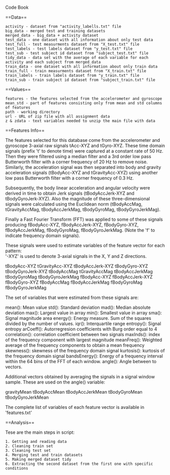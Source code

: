Code Book

==Data==

    activity - dataset from "activity_labells.txt" file
    big_data - merged test and training datasets
    merged_data - big_data + activity dataset
    test_data - one dataset with all information about only test data
    test_full - test measurments dataset from "X_test.txt" file  
    test_labels - test labels dataset from "y_test.txt" file
    test_sub - test subject id dataset from "subject_test.txt" file
    tidy_data - data set with the average of each variable for each activity and each subject from merged_data
    train_data - one dataset with all information about only train data
    train_full - train measurments dataset from "X_train.txt" file
    train_labels - train labels dataset from "y_train.txt" file
    train_sub - train subject id dataset from "subject_train.txt" file

==Values==

    features - the features selected from the accelerometer and gyroscope
    mean_std - part of features consisting only from mean and std columns of features
    path - working directory
    url - URL of zip file with all assignment data
    z & zdata - text variables needed to unzip the main file with data
    
==Features Info==

   The features selected for this database come from the accelerometer and gyroscope 3-axial raw signals tAcc-XYZ and tGyro-XYZ. These time domain signals (prefix 't' to denote time) were captured at a constant rate of 50 Hz. Then they were filtered using a median filter and a 3rd order low pass Butterworth filter with a corner frequency of 20 Hz to remove noise. Similarly, the acceleration signal was then separated into body and gravity acceleration signals (tBodyAcc-XYZ and tGravityAcc-XYZ) using another low pass Butterworth filter with a corner frequency of 0.3 Hz. 

Subsequently, the body linear acceleration and angular velocity were derived in time to obtain Jerk signals (tBodyAccJerk-XYZ and tBodyGyroJerk-XYZ). Also the magnitude of these three-dimensional signals were calculated using the Euclidean norm (tBodyAccMag, tGravityAccMag, tBodyAccJerkMag, tBodyGyroMag, tBodyGyroJerkMag). 

Finally a Fast Fourier Transform (FFT) was applied to some of these signals producing fBodyAcc-XYZ, fBodyAccJerk-XYZ, fBodyGyro-XYZ, fBodyAccJerkMag, fBodyGyroMag, fBodyGyroJerkMag. (Note the 'f' to indicate frequency domain signals). 

These signals were used to estimate variables of the feature vector for each pattern:  
'-XYZ' is used to denote 3-axial signals in the X, Y and Z directions.

tBodyAcc-XYZ
tGravityAcc-XYZ
tBodyAccJerk-XYZ
tBodyGyro-XYZ
tBodyGyroJerk-XYZ
tBodyAccMag
tGravityAccMag
tBodyAccJerkMag
tBodyGyroMag
tBodyGyroJerkMag
fBodyAcc-XYZ
fBodyAccJerk-XYZ
fBodyGyro-XYZ
fBodyAccMag
fBodyAccJerkMag
fBodyGyroMag
fBodyGyroJerkMag

The set of variables that were estimated from these signals are: 

mean(): Mean value
std(): Standard deviation
mad(): Median absolute deviation 
max(): Largest value in array
min(): Smallest value in array
sma(): Signal magnitude area
energy(): Energy measure. Sum of the squares divided by the number of values. 
iqr(): Interquartile range 
entropy(): Signal entropy
arCoeff(): Autorregresion coefficients with Burg order equal to 4
correlation(): correlation coefficient between two signals
maxInds(): index of the frequency component with largest magnitude
meanFreq(): Weighted average of the frequency components to obtain a mean frequency
skewness(): skewness of the frequency domain signal 
kurtosis(): kurtosis of the frequency domain signal 
bandsEnergy(): Energy of a frequency interval within the 64 bins of the FFT of each window.
angle(): Angle between to vectors.

Additional vectors obtained by averaging the signals in a signal window sample. These are used on the angle() variable:

gravityMean
tBodyAccMean
tBodyAccJerkMean
tBodyGyroMean
tBodyGyroJerkMean

The complete list of variables of each feature vector is available in 'features.txt'

==Analysis==

Tese are the main steps in script:

    1. Getting and reading data
    2. Cleaning train set
    3. Cleaning test set
    4. Merging test and train datasets
    5. Making merged dataset tidy
    6. Extracting the second dataset from the first one with specific conditions
